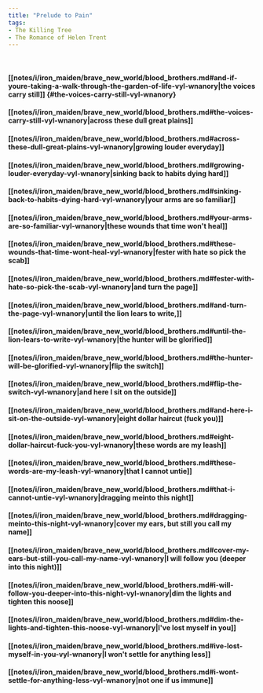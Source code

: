 ```yaml
---
title: "Prelude to Pain"
tags:
- The Killing Tree
- The Romance of Helen Trent
---
```

&nbsp;
#### [[notes/i/iron_maiden/brave_new_world/blood_brothers.md#and-if-youre-taking-a-walk-through-the-garden-of-life-vyl-wnanory|the voices carry still]] {#the-voices-carry-still-vyl-wnanory}
#### [[notes/i/iron_maiden/brave_new_world/blood_brothers.md#the-voices-carry-still-vyl-wnanory|across these dull great plains]]
#### [[notes/i/iron_maiden/brave_new_world/blood_brothers.md#across-these-dull-great-plains-vyl-wnanory|growing louder everyday]]
#### [[notes/i/iron_maiden/brave_new_world/blood_brothers.md#growing-louder-everyday-vyl-wnanory|sinking back to habits dying hard]]
#### [[notes/i/iron_maiden/brave_new_world/blood_brothers.md#sinking-back-to-habits-dying-hard-vyl-wnanory|your arms are so familiar]]
#### [[notes/i/iron_maiden/brave_new_world/blood_brothers.md#your-arms-are-so-familiar-vyl-wnanory|these wounds that time won't heal]]
#### [[notes/i/iron_maiden/brave_new_world/blood_brothers.md#these-wounds-that-time-wont-heal-vyl-wnanory|fester with hate so pick the scab]]
#### [[notes/i/iron_maiden/brave_new_world/blood_brothers.md#fester-with-hate-so-pick-the-scab-vyl-wnanory|and turn the page]]
#### [[notes/i/iron_maiden/brave_new_world/blood_brothers.md#and-turn-the-page-vyl-wnanory|until the lion lears to write,]]
#### [[notes/i/iron_maiden/brave_new_world/blood_brothers.md#until-the-lion-lears-to-write-vyl-wnanory|the hunter will be glorified]]
#### [[notes/i/iron_maiden/brave_new_world/blood_brothers.md#the-hunter-will-be-glorified-vyl-wnanory|flip the switch]]
#### [[notes/i/iron_maiden/brave_new_world/blood_brothers.md#flip-the-switch-vyl-wnanory|and here I sit on the outside]]
#### [[notes/i/iron_maiden/brave_new_world/blood_brothers.md#and-here-i-sit-on-the-outside-vyl-wnanory|eight dollar haircut (fuck you)]]
#### [[notes/i/iron_maiden/brave_new_world/blood_brothers.md#eight-dollar-haircut-fuck-you-vyl-wnanory|these words are my leash]]
#### [[notes/i/iron_maiden/brave_new_world/blood_brothers.md#these-words-are-my-leash-vyl-wnanory|that I cannot untie]]
#### [[notes/i/iron_maiden/brave_new_world/blood_brothers.md#that-i-cannot-untie-vyl-wnanory|dragging meinto this night]]
#### [[notes/i/iron_maiden/brave_new_world/blood_brothers.md#dragging-meinto-this-night-vyl-wnanory|cover my ears, but still you call my name]]
#### [[notes/i/iron_maiden/brave_new_world/blood_brothers.md#cover-my-ears-but-still-you-call-my-name-vyl-wnanory|I will follow you (deeper into this night)]]
#### [[notes/i/iron_maiden/brave_new_world/blood_brothers.md#i-will-follow-you-deeper-into-this-night-vyl-wnanory|dim the lights and tighten this noose]]
#### [[notes/i/iron_maiden/brave_new_world/blood_brothers.md#dim-the-lights-and-tighten-this-noose-vyl-wnanory|I've lost myself in you]]
#### [[notes/i/iron_maiden/brave_new_world/blood_brothers.md#ive-lost-myself-in-you-vyl-wnanory|I won't settle for anything less]]
#### [[notes/i/iron_maiden/brave_new_world/blood_brothers.md#i-wont-settle-for-anything-less-vyl-wnanory|not one if us immune]]
